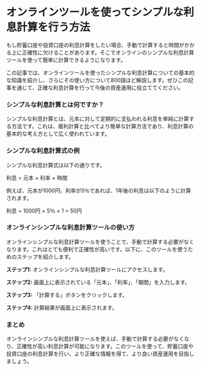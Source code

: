オンラインツールを使ってシンプルな利息計算を行う方法
==========================

もし貯蓄口座や投資口座の利息計算をしたい場合、手動で計算すると時間がかかる上に正確性に欠けることがあります。そこでオンラインのシンプルな利息計算ツールを使って簡単に計算できるようになります。

この記事では、オンラインツールを使ったシンプルな利息計算についての基本的な知識を紹介し、さらにその使い方について800語ほど解説します。ぜひこの記事を通じて、正確な利息計算を行って今後の資産運用に役立ててください。

### シンプルな利息計算とは何ですか？

シンプルな利息計算とは、元本に対して定期的に支払われる利息を単純に計算する方法です。これは、複利計算と比べてより簡単な計算方法であり、利息計算の基本的な考え方として広く使われています。

### シンプルな利息計算式の例

シンプルな利息計算式は以下の通りです。

利息 = 元本 × 利率 × 時間

例えば、元本が1000円、利率が5％であれば、1年後の利息は以下のように計算されます。

利息 = 1000円 × 5％ × 1 = 50円

### オンラインシンプルな利息計算ツールの使い方

オンラインシンプルな利息計算ツールを使うことで、手動で計算する必要がなくなります。これはとても便利で正確性が高いです。以下に、このツールを使うためのステップを紹介します。

**ステップ1:** オンラインシンプルな利息計算ツールにアクセスします。

**ステップ2:** 画面上に表示されている「元本」、「利率」、「期間」を入力します。

**ステップ3:** 「計算する」ボタンをクリックします。

**ステップ4:** 計算結果が画面上に表示されます。

### まとめ

オンラインシンプルな利息計算ツールを使えば、手動で計算する必要がなくなり、正確性が高い利息計算が可能になります。このツールを使って、貯蓄口座や投資口座の利息計算を行い、より正確な情報を得て、より良い資産運用を目指しましょう。
